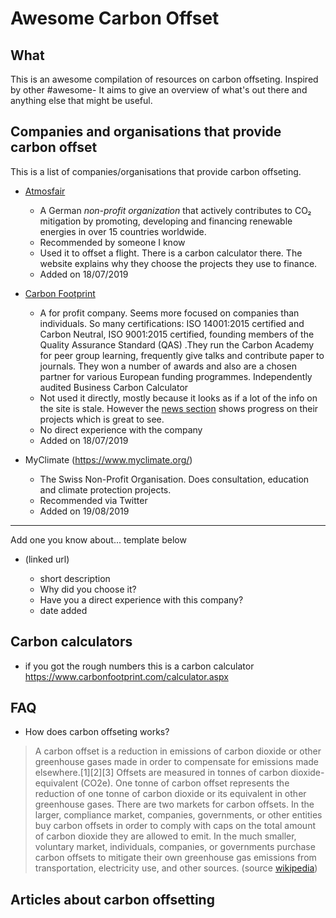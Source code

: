 # Awesome Carbon Offset

## What

This is an awesome compilation of resources on carbon offseting. Inspired by other #awesome-<programming thing> 
It aims to give an overview of what's out there and anything else that might be useful.

## Companies and organisations that provide carbon offset

This is a list of companies/organisations that provide carbon offseting. 


* [Atmosfair](https://www.atmosfair.de/en/climate-protection-projects/) 
    * A German *non-profit organization* that actively contributes to CO₂ mitigation by promoting, developing and financing renewable energies in over 15 countries worldwide. 
    * Recommended by someone I know
    * Used it to offset a flight. There is a carbon calculator there. The website explains why they choose the projects they use to finance. 
    * Added on 18/07/2019

* [Carbon Footprint](https://www.carbonfootprint.com/contact.aspx)
   * A for profit company. Seems more focused on companies than individuals. So many certifications: ISO 14001:2015 certified and Carbon Neutral,  ISO 9001:2015 certified,  founding members of the Quality Assurance Standard (QAS) .They run the Carbon Academy for peer group learning, frequently give talks and contribute paper to journals. They won a number of awards and also are a chosen partner for various European funding programmes.   Independently audited Business Carbon Calculator 
   * Not used it directly, mostly because it looks as if a lot of the info on the site is stale. However the [news section](https://www.carbonfootprint.com/news.html) shows progress on their projects which is great to see.
   * No direct experience with the company
   * Added on 18/07/2019
* MyClimate (https://www.myclimate.org/) 
    * The Swiss Non-Profit Organisation. Does consultation, education and climate protection projects.     
    * Recommended via Twitter 
    * Added on 19/08/2019
---
Add one you know about... template below
* <company-name> (linked url) 
    * short description
    * Why did you choose it?
    * Have you a direct experience with this company?
    * date added

## Carbon calculators

* if you got the rough numbers this is a carbon calculator https://www.carbonfootprint.com/calculator.aspx


## FAQ

* How does carbon offseting works?

>A carbon offset is a reduction in emissions of carbon dioxide or other greenhouse gases made in order to compensate for emissions made elsewhere.[1][2][3] Offsets are measured in tonnes of carbon dioxide-equivalent (CO2e). One tonne of carbon offset represents the reduction of one tonne of carbon dioxide or its equivalent in other greenhouse gases.
> There are two markets for carbon offsets. In the larger, compliance market, companies, governments, or other entities buy carbon offsets in order to comply with caps on the total amount of carbon dioxide they are allowed to emit. 
>In the much smaller, voluntary market, individuals, companies, or governments purchase carbon offsets to mitigate their own greenhouse gas emissions from transportation, electricity use, and other sources. 
(source [wikipedia](https://en.wikipedia.org/wiki/Carbon_offset))



## Articles about carbon offsetting
